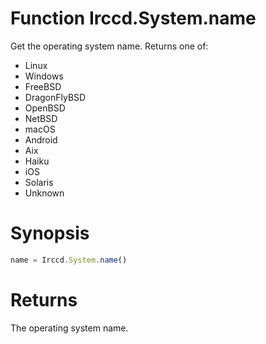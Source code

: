 # Function Irccd.System.name

Get the operating system name. Returns one of:

- Linux
- Windows
- FreeBSD
- DragonFlyBSD
- OpenBSD
- NetBSD
- macOS
- Android
- Aix
- Haiku
- iOS
- Solaris
- Unknown

# Synopsis

```javascript
name = Irccd.System.name()
```

# Returns

The operating system name.
